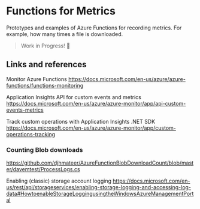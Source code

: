 # Functions for Metrics

Prototypes and examples of Azure Functions for recording metrics. For example, how many times a file
is downloaded.

> Work in Progress! 👷‍

## Links and references

Monitor Azure Functions <https://docs.microsoft.com/en-us/azure/azure-functions/functions-monitoring>

Application Insights API for custom events and metrics <https://docs.microsoft.com/en-us/azure/azure-monitor/app/api-custom-events-metrics>

Track custom operations with Application Insights .NET SDK <https://docs.microsoft.com/en-us/azure/azure-monitor/app/custom-operations-tracking>

### Counting Blob downloads

<https://github.com/djhmateer/AzureFunctionBlobDownloadCount/blob/master/davemtest/ProcessLogs.cs>

Enabling (classic) storage account logging <https://docs.microsoft.com/en-us/rest/api/storageservices/enabling-storage-logging-and-accessing-log-data#HowtoenableStorageLoggingusingtheWindowsAzureManagementPortal>
